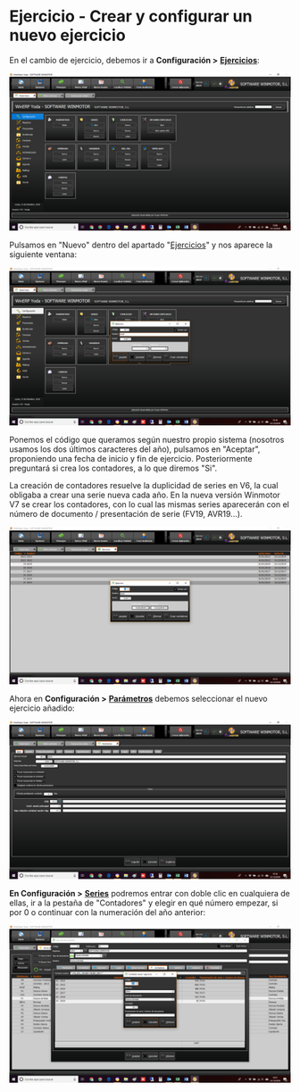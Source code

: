 # Ejercicio - Crear y configurar un nuevo ejercicio

En el cambio de ejercicio, debemos ir a **Configuración &gt;** [**Ejercicios**](../manuales/configuracion/ejercicios.md):

![](../.gitbook/assets/image%20%2826%29.png)

Pulsamos en "Nuevo" dentro del apartado "[Ejercicios](../manuales/configuracion/ejercicios.md)" y nos aparece la siguiente ventana:

![](../.gitbook/assets/image%20%28180%29.png)

Ponemos el código que queramos según nuestro propio sistema \(nosotros usamos los dos últimos caracteres del año\), pulsamos en "Aceptar", proponiendo una fecha de inicio y fin de ejercicio. Posteriormente preguntará si crea los contadores, a lo que diremos "Si".

La creación de contadores resuelve la duplicidad de series en V6, la cual obligaba a crear una serie nueva cada año. En la nueva versión Winmotor V7 se crear los contadores, con lo cual las mismas series aparecerán con el número de documento / presentación de serie \(FV19, AVR19...\).

![](../.gitbook/assets/image%20%2887%29.png)

Ahora en **Configuración &gt;** [**Parámetros**](../manuales/configuracion/parametros/) debemos seleccionar el nuevo ejercicio añadido:

![Al guardar y reiniciar, aparecer&#xE1; tambi&#xE9;n sustituido el a&#xF1;o en la barra de herramientas de informaciones](../.gitbook/assets/image%20%28109%29.png)

**En Configuración &gt;** [**Series**](../manuales/configuracion/series-de-documentos.md) podremos entrar con doble clic en cualquiera de ellas, ir a la pestaña de "Contadores" y elegir en qué número empezar, si por 0 o continuar con la numeración del año anterior:

![](../.gitbook/assets/image%20%28232%29.png)


